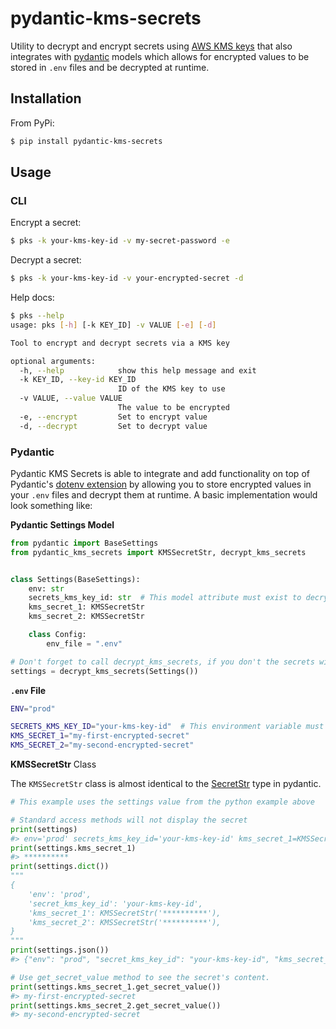 # pydantic-kms-secrets
Utility to decrypt and encrypt secrets using [AWS KMS keys](https://aws.amazon.com/kms/) 
that also integrates with [pydantic](https://pydantic-docs.helpmanual.io/) models which allows for
encrypted values to be stored in `.env` files and be decrypted at runtime.

## Installation
From PyPi:
```bash
$ pip install pydantic-kms-secrets
```

## Usage

### CLI
Encrypt a secret:
```bash
$ pks -k your-kms-key-id -v my-secret-password -e
```

Decrypt a secret:
```bash
$ pks -k your-kms-key-id -v your-encrypted-secret -d
```

Help docs:
```bash
$ pks --help
usage: pks [-h] [-k KEY_ID] -v VALUE [-e] [-d]

Tool to encrypt and decrypt secrets via a KMS key

optional arguments:
  -h, --help            show this help message and exit
  -k KEY_ID, --key-id KEY_ID
                        ID of the KMS key to use
  -v VALUE, --value VALUE
                        The value to be encrypted
  -e, --encrypt         Set to encrypt value
  -d, --decrypt         Set to decrypt value
```

### Pydantic
Pydantic KMS Secrets is able to integrate and add functionality on top of Pydantic's 
[dotenv extension](https://pydantic-docs.helpmanual.io/usage/settings/) by allowing you
to store encrypted values in your `.env` files and decrypt them at runtime. A basic implementation
would look something like: 

**Pydantic Settings Model**
```python
from pydantic import BaseSettings
from pydantic_kms_secrets import KMSSecretStr, decrypt_kms_secrets


class Settings(BaseSettings):
    env: str
    secrets_kms_key_id: str  # This model attribute must exist to decrypt secrets
    kms_secret_1: KMSSecretStr
    kms_secret_2: KMSSecretStr

    class Config:
        env_file = ".env"

# Don't forget to call decrypt_kms_secrets, if you don't the secrets will not be decrypted
settings = decrypt_kms_secrets(Settings())
```

**`.env` File**
```bash
ENV="prod"

SECRETS_KMS_KEY_ID="your-kms-key-id"  # This environment variable must be set to decrypt secrets
KMS_SECRET_1="my-first-encrypted-secret"
KMS_SECRET_2="my-second-encrypted-secret"
```

**KMSSecretStr** Class

The `KMSSecretStr` class is almost identical to the [SecretStr](https://pydantic-docs.helpmanual.io/usage/types/#secret-types)
type in pydantic. 
```python
# This example uses the settings value from the python example above

# Standard access methods will not display the secret
print(settings)
#> env='prod' secrets_kms_key_id='your-kms-key-id' kms_secret_1=KMSSecretStr('**********') kms_secret_2=KMSSecretStr('**********')
print(settings.kms_secret_1)
#> **********
print(settings.dict())
"""
{
    'env': 'prod',
    'secret_kms_key_id': 'your-kms-key-id',
    'kms_secret_1': KMSSecretStr('**********'),
    'kms_secret_2': KMSSecretStr('**********'),
}
"""
print(settings.json())
#> {"env": "prod", "secret_kms_key_id": "your-kms-key-id", "kms_secret_1": "**********", "kms_secret_2": "**********"}

# Use get_secret_value method to see the secret's content.
print(settings.kms_secret_1.get_secret_value())
#> my-first-encrypted-secret
print(settings.kms_secret_2.get_secret_value())
#> my-second-encrypted-secret
```
 

